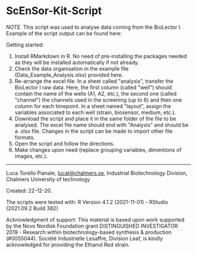 # ScEnSor-Kit-Script

_NOTE._ This script was used to analyse data coming from the BioLector I. Example of the script output can be found here: 

Getting started:

1. Install RMarkdown in R. No need of pre-installing the packages needed as they will be installed automatically if not already.
2. Check the data organisation in the example file (Data_Example_Analysis.xlsx) provided here.
3. Re-arrange the excel file. In a sheet called "analysis", transfer the BioLector I raw data. Here, the first column (called "well") should contain the name of the wells (A1, A2, etc.), the second one (called "channel") the channels used in the screening (up to 6) and then one column for each timepoint. In a sheet named "layout", assign the variables associated to each well (strain, biosensor, medium, etc.).
4. Download the script and place it in the same folder of the file to be analysed. The excel file name should end with "Analysis" and should be a .xlsx file. Changes in the script can be made to import other file formats.
5. Open the script and follow the directions. 
6. Make changes upon need (replace grouping variables, dimentions of images, etc.).

----
Luca Torello Pianale, lucat@chalmers.se, Industrial Biotechnology Division, Chalmers University of technology

Created: 22-12-20.

The scripts were tested with: R Version 4.1.2 (2021-11-01) - RStudio (2021.09.2 Build 382)  

Acknowledgment of support: This material is based upon work supported by the Novo Nordisk Foundation grant DISTINGUISHED INVESTIGATOR 2019 - Research within biotechnology-based synthesis & production (#0055044). Société Industrielle Lesaffre, Division Leaf, is kindly acknowledged for providing the Ethanol Red strain.
